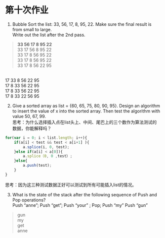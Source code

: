 # 第十次作业


1. Bubble Sort the list: 33, 56, 17, 8, 95, 22. Make sure the final result is from small to large.<br>
Write out the list after the 2nd pass.

>**33 56 17 8 95 22**<br>
>33 17 56 8 95 22 <br>
33 17 8 56 95 22 <br>
33 17 8 56 95 22 <br>
33 17 8 56 22 95 <br>
<br>
17 33 8 56 22 95 <br>
17 8 33 56 22 95 <br>
17 8 33 56 22 95 <br>
17 8 33 22 56 95 <br>


2. Give a sorted array as list = {60, 65, 75, 80, 90, 95}. Design an algorithm to insert the value of x into the sorted array. Then test the algorithm with value 50, 67, 99.<br>
思考：为什么选择插入点在list头上、中间、尾巴上的三个数作为算法测试的数据，你能解释吗？

```javascript
for(var i = 0; i < list.length; i++){
    if(a[i] < test && test < a[i+1] ){
        a.splice(i, 0, test);
    }else if(a[i] < a[0]){
        a.splice（0, 0 ,test）;
    }else{
        a.push(test);
    }
}
```

思考：因为这三种测试数据正好可以测试到所有可能插入list的情况。


3. What is the state of the stack after the following sequence of Push and Pop operations? <br>
Push “anne”; Push “get”; Push “your” ; Pop; Push “my” Push “gun”

> gun<br> 
my<br>
get<br>
anne<br>

